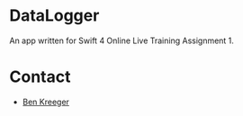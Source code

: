 # DataLogger

An app written for Swift 4 Online Live Training Assignment 1.

# Contact

- [Ben Kreeger](mailto:bkreeger@oreilly.com)